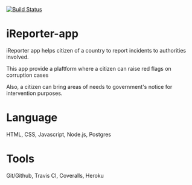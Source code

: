 [![Build Status](https://travis-ci.org/mikejesus/iReporter-app.svg?branch=develop)](https://travis-ci.org/mikejesus/iReporter-app)

# iReporter-app
iReporter app helps citizen of a country to report incidents to authorities involved. 

This app provide a plaftform where a citizen can raise red flags on corruption cases

Also, a citizen can bring areas of needs to government's notice for intervention purposes. 

# Language
HTML, CSS, Javascript, Node.js, Postgres

# Tools
Git/Github, Travis CI, Coveralls, Heroku




